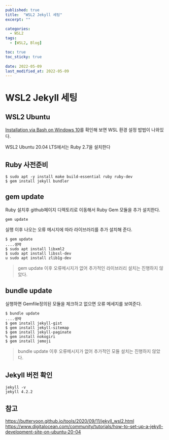 ```yaml
---
published: true
title:  "WSL2 Jekyll 세팅"
excerpt: ""

categories:
  - WSL2
tags:
  - [WSL2, Blog]

toc: true
toc_sticky: true
 
date: 2022-05-09
last_modified_at: 2022-05-09
---
```


# WSL2 Jekyll 세팅

## WSL2 Ubuntu

[Installation via Bash on Windows 10](https://www.digitalocean.com/community/tutorials/how-to-set-up-a-jekyll-development-site-on-ubuntu-20-04)를 확인해 보면 WSL 환경 설정 밥법이 나와있다.

WSL2 Ubuntu 20.04 LTS에서는 Ruby 2.7을 설치한다

## Ruby 사전준비

```
$ sudo apt -y install make build-essential ruby ruby-dev
$ gem install jekyll bundler
```

## gem update

Ruby 설치후 github페이지 디렉토리로 이동해서 Ruby Gem 모듈을 추가 설치한다.

```
gem update
```
실행 이후 나오는 오류 메시지에 따라 라이브러리를 추가 설치해 준다.

```
$ gem update
....생략
$ sudo apt install libxml2
$ sudo apt install libssl-dev
u sudo apt install zlib1g-dev  
```

> gem update 이후 오류메시지가 없어 추가적인 라이브러리 설치는 진행하지 않았다.

## bundle update

실행하면 Gemfile정의된 모듈을 체크하고 없으면 오류 메세지를 보여준다.

```
$ bundle update
....생략
$ gem install jekyll-gist
$ gem install jekyll-sitemap
$ gem install jekyll-paginate
% gem install nokogiri
$ gem install jemoji
```

>bundle update 이후 오류메시지가 없어 추가적인 모듈 설치는 진행하지 않았다.

## Jekyll 버전 확인

```
jekyll -v
jekyll 4.2.2
```

## 참고

<https://butteryoon.github.io/tools/2020/09/11/jekyll_wsl2.html>
<https://www.digitalocean.com/community/tutorials/how-to-set-up-a-jekyll-development-site-on-ubuntu-20-04>
